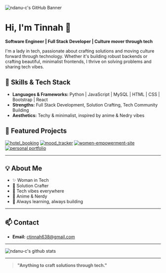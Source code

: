 ![ndanu-c's GitHub Banner](https://capsule-render.vercel.app/api?type=wave&color=0:6BCB77,100:4D96FF&height=180&section=header&text=ndanu-c%20%F0%9F%A7%AA%20|%20Culture%20Mover%20Through%20Tech&fontSize=40&fontAlign=center&fontColor=ffffff)

# Hi, I'm Tinnah 👋

**Software Engineer | Full Stack Developer | Culture mover through tech**

I'm a lady in tech, passionate about crafting solutions and moving culture forward through technology. Whether it's building robust backends or crafting beautiful, minimalist frontends, I thrive on solving problems and sharing tech vibes.

## 🚀 Skills & Tech Stack

- **Languages & Frameworks:** Python | JavaScript | MySQL | HTML | CSS | Bootstrap | React
- **Strengths:** Full Stack Development, Solution Crafting, Tech Community Building
- **Aesthetics:** Techy & minimalist, inspired by anime & Nedry vibes

## 🌟 Featured Projects

[![hotel_booking](https://github-readme-stats.vercel.app/api/pin/?username=ndanu-c&repo=hotel_booking)](https://github.com/ndanu-c/hotel_booking)
[![mood_tracker](https://github-readme-stats.vercel.app/api/pin/?username=ndanu-c&repo=mood_tracker)](https://github.com/ndanu-c/mood_tracker)
[![women-empowerment-site](https://github-readme-stats.vercel.app/api/pin/?username=ndanu-c&repo=women-empowerment-site)](https://github.com/ndanu-c/women-empowerment-site)
[![personal portfolio](https://github-readme-stats.vercel.app/api/pin/?username=ndanu-c&repo=portfolio)](https://github.com/ndanu-c/portfolio)

---

## 💡 About Me

- ✨ Woman in Tech
- 🚀 Solution Crafter
- 🦾 Tech vibes everywhere
- 🎨 Anime & Nerdy 
- 🌱 Always learning, always building

---

## 📫 Contact

- **Email:** [ctinnah638@gmail.com](mailto:ctinnah638@gmail.com)

---

![ndanu-c's github stats](https://github-readme-stats.vercel.app/api?username=ndanu-c&show_icons=true&hide_title=true&theme=tokyonight)

---

> **"Anything to craft solutions through tech."**
